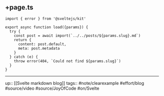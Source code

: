 ## +page.ts

```
import { error } from '@sveltejs/kit'

export async function load({params}) {
  try {
    const post = await import(`../../posts/${params.slug}.md`)
    return {
      content: post.default,
      meta: post.metadata
    }
  } catch (e) {
    throw error(404, `Could not find ${params.slug}`)
  }
}

```

---
up:: [[Svelte markdown blog]]
tags:: #note/clearexample #effort/blog #source/video #source/JoyOfCode #on/Svelte 
